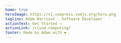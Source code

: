 ```yaml
---
home: true
heroImage: https://v1.vuepress.vuejs.org/hero.png
tagline: Adam Harrison - Software Developer
actionText: Get Started →
actionLink: /cloud-computing/
footer: Made by Adam with ❤️
---
```


<features-links/>

<script>
import FeaturesLinks from "./.vuepress/components/FeaturesLinks";
export default { components: {FeaturesLinks} }
</script>